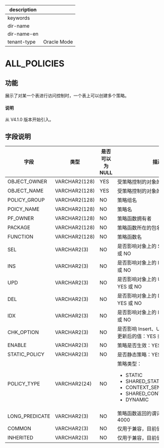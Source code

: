 |description||
|---|---|
|keywords||
|dir-name||
|dir-name-en||
|tenant-type|Oracle Mode|

# ALL_POLICIES

## 功能

展示了对某一个表进行访问控制时，一个表上可以创建多个策略。

<main id="notice" type='explain'>
  <h4>说明</h4>
  <p>从 V4.1.0 版本开始引入。</p>
</main>

## 字段说明

| 字段 | 类型 | 是否可以为 NULL | 描述 |
| --- | --- | --- | --- |
| OBJECT_OWNER | VARCHAR2(128) | YES | 受策略控制的对象的拥有者 |
| OBJECT_NAME | VARCHAR2(128) | YES | 受策略控制的对象的名字 |
| POLICY_GROUP | VARCHAR2(128) | NO | 策略组名 |
| POICY_NAME | VARCHAR2(128) | NO | 策略名 |
| PF_OWNER | VARCHAR2(128) | NO | 策略函数拥有者 |
| PACKAGE | VARCHAR2(128) | NO | 策略函数所在的包名 |
| FUNCTION | VARCHAR2(128) | NO | 策略函数名 |
| SEL | VARCHAR2(3) | NO | 是否影响对象上的 Select 操作：YES 或 NO |
| INS | VARCHAR2(3) | NO | 是否影响对象上的 Insert 操作：YES 或 NO |
| UPD | VARCHAR2(3) | NO | 是否影响对象上的 Update 操作：YES 或 NO |
| DEL | VARCHAR2(3) | NO | 是否影响对象上的 Delete 操作：YES 或 NO |
| IDX | VARCHAR2(3) | NO | 是否影响对象上的 Index 操作：YES 或 NO |
| CHK_OPTION | VARCHAR2(3) | NO | 是否影响 Insert、Update 操作检查更新后的值：YES 或 NO |
| ENABLE | VARCHAR2(3) | NO | 策略是否生效：YES 或 NO |
| STATIC_POLICY | VARCHAR2(3) | NO | 是否静态策略：YES 或 NO |
| POLICY_TYPE | VARCHAR2(24) | NO |  策略类型：<ul><li> STATIC  </li><li> SHARED_STATIC </li><li>CONTEXT_SENSITIVE </li><li>  SHARED_CONTEXT_SENSITIVE</li><li>DYNAMIC </li></ul>|
| LONG_PREDICATE | VARCHAR2(3) | NO | 策略函数返回的谓词是否会超过 4000 |
| COMMON | VARCHAR2(3) | NO | 仅用于兼容，目前值固定为 NO。 |
| INHERITED | VARCHAR2(3) | NO | 仅用于兼容，目前值固定为 NO。 |
